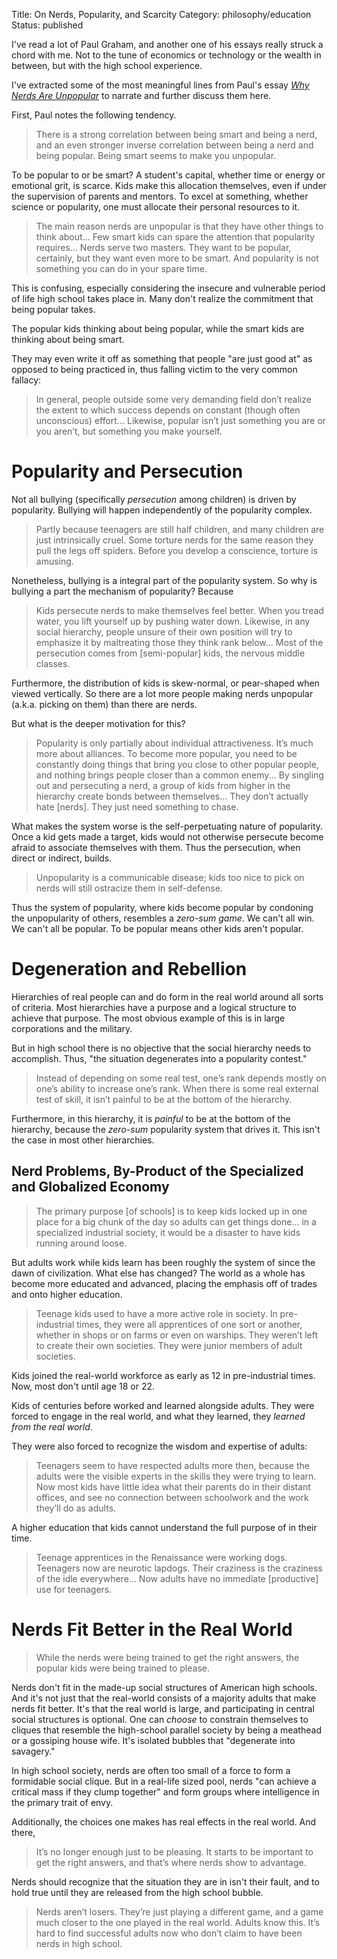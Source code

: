 Title: On Nerds, Popularity, and Scarcity
Category: philosophy/education
Status: published

I've read a lot of Paul Graham, and another one of his essays really struck a chord with me. Not to the tune of economics or technology or the wealth in between, but with the high school experience. 

I've extracted some of the most meaningful lines from Paul's essay _[Why Nerds Are Unpopular](http://www.paulgraham.com/nerds.html)_ to narrate and further discuss them here. 

First, Paul notes the following tendency.

> There is a strong correlation between being smart and being a nerd, and an even stronger inverse correlation between being a nerd and being popular. Being smart seems to make you unpopular.

To be popular to or be smart? A student's capital, whether time or energy or emotional grit, is scarce. Kids make this allocation themselves, even if under the supervision of parents and mentors. To excel at something, whether science or popularity, one must allocate their personal resources to it. 

> The main reason nerds are unpopular is that they have other things to think about... Few smart kids can spare the attention that popularity requires... Nerds serve two masters. They want to be popular, certainly, but they want even more to be smart. And popularity is not something you can do in your spare time.

This is confusing, especially considering the insecure and vulnerable period of life high school takes place in.  Many don't realize the commitment that being popular takes. 

The popular kids thinking about being popular, while the smart kids are thinking about being smart.

They may even write it off as something that people "are just good at" as opposed to being practiced in, thus falling victim to the very common fallacy:

> In general, people outside some very demanding field don’t realize the extent to which success depends on constant (though often unconscious) effort... Likewise, popular isn’t just something you are or you aren’t, but something you make yourself.

# Popularity and Persecution

Not all bullying (specifically _persecution_ among children) is driven by popularity. Bullying will happen independently of the popularity complex.

> Partly because teenagers are still half children, and many children are just intrinsically cruel. Some torture nerds for the same reason they pull the legs off spiders. Before you develop a conscience, torture is amusing.

Nonetheless, bullying is a integral part of the popularity system. So why is bullying a part the mechanism of popularity? Because

> Kids persecute nerds to make themselves feel better. When you tread water, you lift yourself up by pushing water down. Likewise, in any social hierarchy, people unsure of their own position will try to emphasize it by maltreating those they think rank below... Most of the persecution comes from [semi-popular] kids, the nervous middle classes.

Furthermore, the distribution of kids is skew-normal, or pear-shaped when viewed vertically. So there are a lot more people making nerds unpopular (a.k.a. picking on them) than there are nerds.

But what is the deeper motivation for this?

> Popularity is only partially about individual attractiveness. It’s much more about alliances. To become more popular, you need to be constantly doing things that bring you close to other popular people, and nothing brings people closer than a common enemy... By singling out and persecuting a nerd, a group of kids from higher in the hierarchy create bonds between themselves... They don’t actually hate [nerds]. They just need something to chase.

What makes the system worse is the self-perpetuating nature of popularity. Once a kid gets made a target, kids would not otherwise persecute become afraid to associate themselves with them. Thus the persecution, when direct or indirect, builds.

> Unpopularity is a communicable disease; kids too nice to pick on nerds will still ostracize them in self-defense.

Thus the system of popularity, where kids become popular by condoning the unpopularity of others, resembles a _zero-sum game_. We can't all win. We can't all be popular. To be popular means other kids aren't popular.

# Degeneration and Rebellion

Hierarchies of real people can and do form in the real world around all sorts of criteria. Most hierarchies have a purpose and a logical structure to achieve that purpose. The most obvious example of this is in large corporations and the military.

But in high school there is no objective that the social hierarchy needs to accomplish. Thus, "the situation degenerates into a popularity contest."

> Instead of depending on some real test, one’s rank depends mostly on one’s ability to increase one’s rank. When there is some real external test of skill, it isn’t painful to be at the bottom of the hierarchy.

Furthermore, in this hierarchy, it is _painful_ to be at the bottom of the hierarchy, because the _zero-sum_ popularity system that drives it. This isn't the case in most other hierarchies.

## Nerd Problems, By-Product of the Specialized and Globalized Economy

> The primary purpose [of schools] is to keep kids locked up in one place for a big chunk of the day so adults can get things done... in a specialized industrial society, it would be a disaster to have kids running around loose.

But adults work while kids learn has been roughly the system of since the dawn of civilization. What else has changed? The world as a whole has become more educated and advanced, placing the emphasis off of trades and onto higher education.

> Teenage kids used to have a more active role in society. In pre-industrial times, they were all apprentices of one sort or another, whether in shops or on farms or even on warships. They weren’t left to create their own societies. They were junior members of adult societies.

Kids joined the real-world workforce as early as 12 in pre-industrial times. Now, most don't until age 18 or 22.

Kids of centuries before worked and learned alongside adults. They were forced to engage in the real world, and what they learned, they _learned from the real world_.

They were also forced to recognize the wisdom and expertise of adults:

> Teenagers seem to have respected adults more then, because the adults were the visible experts in the skills they were trying to learn. Now most kids have little idea what their parents do in their distant offices, and see no connection between schoolwork and the work they’ll do as adults.

A higher education that kids cannot understand the full purpose of in their time.

> Teenage apprentices in the Renaissance were working dogs. Teenagers now are neurotic lapdogs. Their craziness is the craziness of the idle everywhere... Now adults have no immediate [productive] use for teenagers.

# Nerds Fit Better in the Real World

> While the nerds were being trained to get the right answers, the popular kids were being trained to please.

Nerds don't fit in the made-up social structures of American high schools. And it's not just that the real-world consists of a majority adults that make nerds fit better. It's that the real world is large, and participating in central social structures is optional. One can _choose_ to constrain themselves to cliques that resemble the high-school parallel society by being a meathead or a gossiping house wife. It's isolated bubbles that "degenerate into savagery."

In high school society, nerds are often too small of a force to form a formidable social clique. But in a real-life sized pool, nerds "can achieve a critical mass if they clump together" and form groups where intelligence in the primary trait of envy.

Additionally, the choices one makes has real effects in the real world. And there,

> It’s no longer enough just to be pleasing. It starts to be important to get the right answers, and that’s where nerds show to advantage.

Nerds should recognize that the situation they are in isn't their fault, and to hold true until they are released from the high school bubble.

> Nerds aren’t losers. They’re just playing a different game, and a game much closer to the one played in the real world. Adults know this. It’s hard to find successful adults now who don’t claim to have been nerds in high school.

